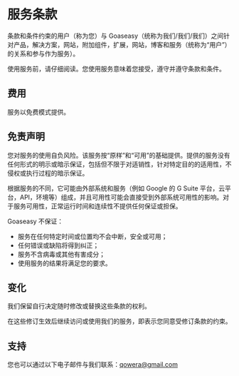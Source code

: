 # 服务条款

条款和条件约束的用户（称为您）与 Goaseasy（统称为我们/我们/我们）之间针对产品，解决方案，网站，附加组件，扩展，网站，博客和服务（统称为“用户”）的关系和参与作为服务）。 

使用服务前，请仔细阅读。您使用服务意味着您接受，遵守并遵守条款和条件。 

## 费用

服务以免费模式提供。


## 免责声明

您对服务的使用自负风险。该服务按“原样”和“可用”的基础提供。提供的服务没有任何形式的明示或暗示保证，包括但不限于对适销性，针对特定目的的适用性，不侵权或执行过程的暗示保证。

根据服务的不同，它可能由外部系统和服务（例如 Google 的 G Suite 平台，云平台，API，环境等）组成，并且可用性可能会直接受到外部系统可用性的影响。对于服务可用性，正常运行时间和连续性不提供任何保证或担保。

Goaseasy 不保证：

- 服务在任何特定时间或位置均不会中断，安全或可用；
- 任何错误或缺陷将得到纠正；
- 服务不含病毒或其他有害成分；
- 使用服务的结果将满足您的要求。


## 变化

我们保留自行决定随时修改或替换这些条款的权利。 

在这些修订生效后继续访问或使用我们的服务，即表示您同意受修订条款的约束。 


## 支持

您也可以通过以下电子邮件与我们联系：qowera@gmail.com
